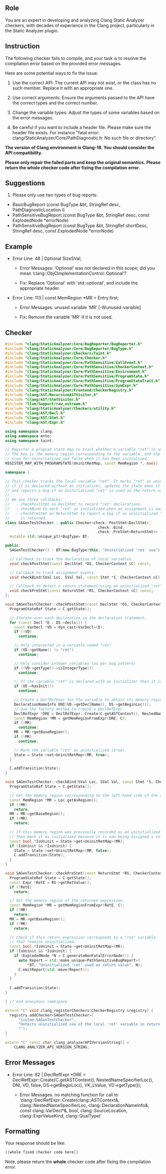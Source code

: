 ## Role

You are an expert in developing and analyzing Clang Static Analyzer checkers, with decades of experience in the Clang project, particularly in the Static Analyzer plugin.

## Instruction

The following checker fails to compile, and your task is to resolve the compilation error based on the provided error messages.

Here are some potential ways to fix the issue:

1. Use the correct API: The current API may not exist, or the class has no such member. Replace it with an appropriate one.

2. Use correct arguments: Ensure the arguments passed to the API have the correct types and the correct number.

3. Change the variable types: Adjust the types of some variables based on the error messages.

4. Be careful if you want to include a header file. Please make sure the header file exists. For instance "fatal error: clang/StaticAnalyzer/Core/PathDiagnostic.h: No such file or directory".

**The version of Clang environment is Clang-18. You should consider the API compatibility.**

**Please only repair the failed parts and keep the original semantics.**
**Please return the whole checker code after fixing the compilation error.**

## Suggestions

1. Please only use two types of bug reports:
  - BasicBugReport (const BugType &bt, StringRef desc, PathDiagnosticLocation l)
  - PathSensitiveBugReport (const BugType &bt, StringRef desc, const ExplodedNode *errorNode)
  - PathSensitiveBugReport (const BugType &bt, StringRef shortDesc, StringRef desc, const ExplodedNode *errorNode)

## Example

- Error Line: 48 |   Optional<DefinedOrUnknownSVal> SizeSVal; 

  - Error Messages: ‘Optional’ was not declared in this scope; did you mean ‘clang::ObjCImplementationControl::Optional’? 

  - Fix: Replace 'Optional<DefinedOrUnknownSVal>' with 'std::optional<DefinedOrUnknownSVal>', and include the appropriate header. 

- Error Line: 113 |     const MemRegion *MR = Entry.first;

    - Error Messages: unused variable ‘MR’ [-Wunused-variable]

    - Fix: Remove the variable 'MR' if it is not used.

## Checker

```cpp
#include "clang/StaticAnalyzer/Core/BugReporter/BugReporter.h"
#include "clang/StaticAnalyzer/Core/BugReporter/BugType.h"
#include "clang/StaticAnalyzer/Checkers/Taint.h"
#include "clang/StaticAnalyzer/Core/Checker.h"
#include "clang/StaticAnalyzer/Core/PathSensitive/CallEvent.h"
#include "clang/StaticAnalyzer/Core/PathSensitive/CheckerContext.h"
#include "clang/StaticAnalyzer/Core/PathSensitive/Environment.h"
#include "clang/StaticAnalyzer/Core/PathSensitive/ProgramState.h"
#include "clang/StaticAnalyzer/Core/PathSensitive/ProgramStateTrait.h"
#include "clang/StaticAnalyzer/Core/PathSensitive/SymExpr.h"
#include "clang/StaticAnalyzer/Frontend/CheckerRegistry.h"
#include "clang/AST/RecursiveASTVisitor.h"
#include "clang/AST/StmtVisitor.h"
#include "llvm/Support/raw_ostream.h"
#include "clang/StaticAnalyzer/Checkers/utility.h"
#include "clang/AST/Decl.h"
#include "clang/AST/Stmt.h"
#include "clang/AST/Expr.h"

using namespace clang;
using namespace ento;
using namespace taint;

// Register a program state map to track whether a variable "ret" is uninitialized.
// The key is the memory region corresponding to the variable, and the value is
// true for uninitialized and false when it has been initialized.
REGISTER_MAP_WITH_PROGRAMSTATE(UninitRetMap, const MemRegion *, bool)

namespace {

// This checker tracks the local variable "ret". It marks "ret" as uninitialized
// if it is declared without an initializer, updates the state when it is assigned,
// and reports a bug if an uninitialized "ret" is used as the return value.
//
// We use three callbacks:
//   - checkPostStmt on DeclStmt to record "ret" declarations.
//   - checkBind to mark "ret" as initialized when an assignment is made.
//   - checkPreStmt on ReturnStmt to report a bug if an uninitialized "ret"
//     is returned.
class SAGenTestChecker : public Checker<check::PostStmt<DeclStmt>,
                                          check::Bind,
                                          check::PreStmt<ReturnStmt>> {
  mutable std::unique_ptr<BugType> BT;

public:
  SAGenTestChecker() : BT(new BugType(this, "Uninitialized 'ret' use")) {}

  // Callback to track the declaration of local variables.
  void checkPostStmt(const DeclStmt *DS, CheckerContext &C) const;

  // Callback to track assignment events.
  void checkBind(SVal Loc, SVal Val, const Stmt *S, CheckerContext &C) const;

  // Callback to detect a return statement using an uninitialized "ret".
  void checkPreStmt(const ReturnStmt *RS, CheckerContext &C) const;
};

void SAGenTestChecker::checkPostStmt(const DeclStmt *DS, CheckerContext &C) const {
  ProgramStateRef State = C.getState();

  // Iterate over each declaration in the declaration statement.
  for (const Decl *D : DS->decls()) {
    const VarDecl *VD = dyn_cast<VarDecl>(D);
    if (!VD)
      continue;

    // Only interested in a variable named "ret"
    if (VD->getName() != "ret")
      continue;

    // Only consider integer variables (as per bug pattern)
    if (!VD->getType()->isIntegerType())
      continue;

    // If the variable "ret" is declared with an initializer then it is not an issue.
    if (VD->hasInit())
      continue;

    // Create a DeclRefExpr for the variable to obtain its memory region.
    DeclarationNameInfo DNI(VD->getDeclName(), DS->getBeginLoc());
    // Use the factory method to create a DeclRefExpr.
    DeclRefExpr *DRE = DeclRefExpr::Create(C.getASTContext(), NestedNameSpecifierLoc(), DNI, VD, false, DS->getBeginLoc(), VK_LValue, VD->getType());
    const MemRegion *MR = getMemRegionFromExpr(DRE, C);
    if (!MR)
      continue;
    MR = MR->getBaseRegion();
    if (!MR)
      continue;

    // Mark the variable "ret" as uninitialized (true).
    State = State->set<UninitRetMap>(MR, true);
  }

  C.addTransition(State);
}

void SAGenTestChecker::checkBind(SVal Loc, SVal Val, const Stmt *S, CheckerContext &C) const {
  ProgramStateRef State = C.getState();

  // Get the memory region corresponding to the left-hand side of the assignment.
  const MemRegion *MR = Loc.getAsRegion();
  if (!MR)
    return;
  MR = MR->getBaseRegion();
  if (!MR)
    return;

  // If this memory region was previously recorded as an uninitialized "ret",
  // then mark it as initialized because it is now being assigned a value.
  const bool *IsUninit = State->get<UninitRetMap>(MR);
  if (IsUninit && *IsUninit) {
    State = State->set<UninitRetMap>(MR, false);
    C.addTransition(State);
  }
}

void SAGenTestChecker::checkPreStmt(const ReturnStmt *RS, CheckerContext &C) const {
  ProgramStateRef State = C.getState();
  const Expr *RetE = RS->getRetValue();
  if (!RetE)
    return;

  // Get the memory region of the returned expression.
  const MemRegion *MR = getMemRegionFromExpr(RetE, C);
  if (!MR)
    return;
  MR = MR->getBaseRegion();
  if (!MR)
    return;

  // Check if this return expression corresponds to a "ret" variable
  // that remains uninitialized.
  const bool *IsUninit = State->get<UninitRetMap>(MR);
  if (IsUninit && *IsUninit) {
    if (ExplodedNode *N = C.generateNonFatalErrorNode()) {
      auto Report = std::make_unique<PathSensitiveBugReport>(
          *BT, "Uninitialized 'ret' used as return value", N);
      C.emitReport(std::move(Report));
    }
  }
  
  C.addTransition(State);
}

} // end anonymous namespace

extern "C" void clang_registerCheckers(CheckerRegistry &registry) {
  registry.addChecker<SAGenTestChecker>(
      "custom.SAGenTestChecker", 
      "Detects uninitialized use of the local 'ret' variable in return statements", 
      "");
}

extern "C" const char clang_analyzerAPIVersionString[] =
    CLANG_ANALYZER_API_VERSION_STRING;

```

## Error Messages 

- Error Line: 82 |     DeclRefExpr *DRE = DeclRefExpr::Create(C.getASTContext(), NestedNameSpecifierLoc(), DNI, VD, false, DS->getBeginLoc(), VK_LValue, VD->getType());

	- Error Messages: no matching function for call to ‘clang::DeclRefExpr::Create(clang::ASTContext&, clang::NestedNameSpecifierLoc, clang::DeclarationNameInfo&, const clang::VarDecl*&, bool, clang::SourceLocation, clang::ExprValueKind, clang::QualType)’



## Formatting 

Your response should be like: 

```cpp
{{whole fixed checker code here}}
```

Note, please return the **whole** checker code after fixing the compilation error.